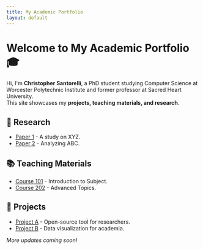 ```yaml
---
title: My Academic Portfolio
layout: default
---
```


# Welcome to My Academic Portfolio 🎓

Hi, I'm **Christopher Santorelli**, a PhD student studying Computer Science at Worcester Polytechnic Institute and former professor at Sacred Heart University.  
This site showcases my **projects, teaching materials, and research**.

## 🔬 Research
- [Paper 1](#) - A study on XYZ.
- [Paper 2](#) - Analyzing ABC.

## 📚 Teaching Materials
- [Course 101](#) - Introduction to Subject.
- [Course 202](#) - Advanced Topics.

## 🚀 Projects
- [Project A](#) - Open-source tool for researchers.
- [Project B](#) - Data visualization for academia.

*More updates coming soon!*

